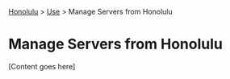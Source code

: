 <a href="../overview.md">Honolulu</a> > <a href="../overview.md">Use</a> > Manage Servers from Honolulu

# Manage Servers from Honolulu

[Content goes here]
